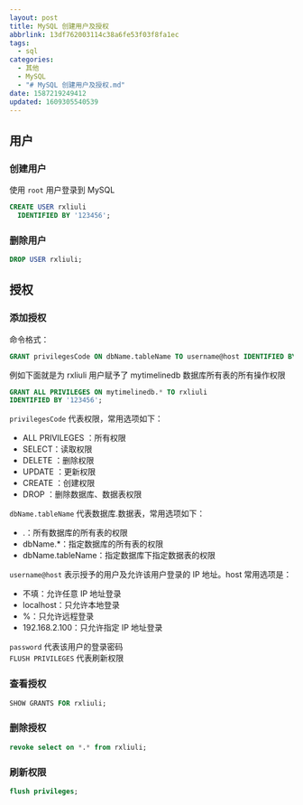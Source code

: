 ```yaml
---
layout: post
title: MySQL 创建用户及授权
abbrlink: 13df762003114c38a6fe53f03f8fa1ec
tags:
  - sql
categories:
  - 其他
  - MySQL
  - "# MySQL 创建用户及授权.md"
date: 1587219249412
updated: 1609305540539
---
```


## 用户

### 创建用户

使用 `root` 用户登录到 MySQL

```sql
CREATE USER rxliuli
  IDENTIFIED BY '123456';
```

### 删除用户

```sql
DROP USER rxliuli;
```

## 授权

### 添加授权

命令格式：

```sql
GRANT privilegesCode ON dbName.tableName TO username@host IDENTIFIED BY "password";
```

例如下面就是为 rxliuli 用户赋予了 mytimelinedb 数据库所有表的所有操作权限

```sql
GRANT ALL PRIVILEGES ON mytimelinedb.* TO rxliuli
IDENTIFIED BY '123456';
```

`privilegesCode` 代表权限，常用选项如下：

- ALL PRIVILEGES ：所有权限
- SELECT：读取权限
- DELETE ：删除权限
- UPDATE ：更新权限
- CREATE ：创建权限
- DROP ：删除数据库、数据表权限

`dbName.tableName` 代表数据库.数据表，常用选项如下：

- .：所有数据库的所有表的权限
- dbName.\*：指定数据库的所有表的权限
- dbName.tableName：指定数据库下指定数据表的权限

`username@host` 表示授予的用户及允许该用户登录的 IP 地址。host 常用选项是：

- 不填：允许任意 IP 地址登录
- localhost：只允许本地登录
- %：只允许远程登录
- 192.168.2.100：只允许指定 IP 地址登录

`password` 代表该用户的登录密码\
`FLUSH PRIVILEGES` 代表刷新权限

### 查看授权

```sql
SHOW GRANTS FOR rxliuli;
```

### 删除授权

```sql
revoke select on *.* from rxliuli;
```

### 刷新权限

```sql
flush privileges;
```
